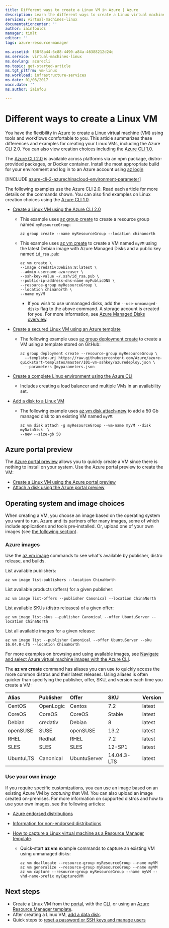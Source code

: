 ```yaml
---
title: Different ways to create a Linux VM in Azure | Azure
description: Learn the different ways to create a Linux virtual machine on Azure, including links to tools and tutorials for each method.
services: virtual-machines-linux
documentationcenter: ''
author: iainfoulds
manager: timlt
editor: ''
tags: azure-resource-manager

ms.assetid: f38f8a44-6c88-4490-a84a-46388212d24c
ms.service: virtual-machines-linux
ms.devlang: azurecli
ms.topic: get-started-article
ms.tgt_pltfrm: vm-linux
ms.workload: infrastructure-services
ms.date: 01/03/2017
wacn.date: ''
ms.author: iainfou

---
```

# Different ways to create a Linux VM
You have the flexibility in Azure to create a Linux virtual machine (VM) using tools and workflows comfortable to you. This article summarizes these differences and examples for creating your Linux VMs, including the Azure CLI 2.0. You can also view creation choices including the [Azure CLI 1.0](creation-choices-nodejs.md).

The [Azure CLI 2.0](https://docs.microsoft.com/cli/azure/install-az-cli2) is available across platforms via an npm package, distro-provided packages, or Docker container. Install the most appropriate build for your environment and log in to an Azure account using [az login](https://docs.microsoft.com/cli/azure/#login)

[!INCLUDE [azure-cli-2-azurechinacloud-environment-parameter](../../includes/azure-cli-2-azurechinacloud-environment-parameter.md)]

The following examples use the Azure CLI 2.0. Read each article for more details on the commands shown. You can also find examples on Linux creation choices using the [Azure CLI 1.0](creation-choices-nodejs.md).

* [Create a Linux VM using the Azure CLI 2.0](quick-create-cli.md?toc=%2fazure%2fvirtual-machines%2flinux%2ftoc.json)

    * This example uses [az group create](https://docs.microsoft.com/cli/azure/group#create) to create a resource group named `myResourceGroup`: 

        ```azurecli
        az group create --name myResourceGroup --location chinanorth
        ```

    * This example uses [az vm create](https://docs.microsoft.com/cli/azure/vm#create) to create a VM named `myVM` using the latest Debian image with Azure Managed Disks and a public key named `id_rsa.pub`:

        ```azurecli
        az vm create \
        --image credativ:Debian:8:latest \
        --admin-username azureuser \
        --ssh-key-value ~/.ssh/id_rsa.pub \
        --public-ip-address-dns-name myPublicDNS \
        --resource-group myResourceGroup \
        --location chinanorth \
        --name myVM
        ```

        * If you wish to use unmanaged disks, add the `--use-unmanaged-disks` flag to the above command. A storage account is created for you. For more information, see [Azure Managed Disks overview](../../storage/storage-managed-disks-overview.md).

* [Create a secured Linux VM using an Azure template](create-ssh-secured-vm-from-template.md?toc=%2fazure%2fvirtual-machines%2flinux%2ftoc.json)

    * The following example uses [az group deployment create](https://docs.microsoft.com/cli/azure/group/deployment#create) to create a VM using a template stored on GitHub:

        ```azurecli
        az group deployment create --resource-group myResourceGroup \ 
          --template-uri https://raw.githubusercontent.com/Azure/azure-quickstart-templates/master/101-vm-sshkey/azuredeploy.json \
          --parameters @myparameters.json
        ```

* [Create a complete Linux environment using the Azure CLI](create-cli-complete.md?toc=%2fazure%2fvirtual-machines%2flinux%2ftoc.json)

    * Includes creating a load balancer and multiple VMs in an availability set.

* [Add a disk to a Linux VM](add-disk.md?toc=%2fazure%2fvirtual-machines%2flinux%2ftoc.json)

    * The following example uses [az vm disk attach-new](https://docs.microsoft.com/cli/azure/vm/disk#attach-new) to add a 50 Gb managed disk to an existing VM named `myVM`:

        ```azurecli
        az vm disk attach -g myResourceGroup --vm-name myVM --disk myDataDisk  \
        --new --size-gb 50
        ```

## Azure portal preview
The [Azure portal preview](https://portal.azure.cn) allows you to quickly create a VM since there is nothing to install on your system. Use the Azure portal preview to create the VM:

* [Create a Linux VM using the Azure portal preview](quick-create-portal.md?toc=%2fazure%2fvirtual-machines%2flinux%2ftoc.json) 
* [Attach a disk using the Azure portal preview](../windows/attach-disk-portal.md?toc=%2fazure%2fvirtual-machines%2flinux%2ftoc.json)

## Operating system and image choices
When creating a VM, you choose an image based on the operating system you want to run. Azure and its partners offer many images, some of which include applications and tools pre-installed. Or, upload one of your own images (see [the following section](#use-your-own-image)).

### Azure images
Use the [az vm image](https://docs.microsoft.com/cli/azure/vm/image) commands to see what's available by publisher, distro release, and builds.

List available publishers:

```azurecli
az vm image list-publishers --location ChinaNorth
```

List available products (offers) for a given publisher:

```azurecli
az vm image list-offers --publisher Canonical --location ChinaNorth
```

List available SKUs (distro releases) of a given offer:

```azurecli
az vm image list-skus --publisher Canonical --offer UbuntuServer --location ChinaNorth
```

List all available images for a given release:

```azurecli
az vm image list --publisher Canonical --offer UbuntuServer --sku 16.04.0-LTS --location ChinaNorth
```

For more examples on browsing and using available images, see [Navigate and select Azure virtual machine images with the Azure CLI](../windows/cli-ps-findimage.md?toc=%2fazure%2fvirtual-machines%2flinux%2ftoc.json).

The **az vm create** command has aliases you can use to quickly access the more common distros and their latest releases. Using aliases is often quicker than specifying the publisher, offer, SKU, and version each time you create a VM:

| Alias | Publisher | Offer | SKU | Version |
|:--- |:--- |:--- |:--- |:--- |
| CentOS |OpenLogic |Centos |7.2 |latest |
| CoreOS |CoreOS |CoreOS |Stable |latest |
| Debian |credativ |Debian |8 |latest |
| openSUSE |SUSE |openSUSE |13.2 |latest |
| RHEL |Redhat |RHEL |7.2 |latest |
| SLES |SLES |SLES |12-SP1 |latest |
| UbuntuLTS |Canonical |UbuntuServer |14.04.3-LTS |latest |

### Use your own image
If you require specific customizations, you can use an image based on an existing Azure VM by *capturing* that VM. You can also upload an image created on-premises. For more information on supported distros and how to use your own images, see the following articles:

* [Azure endorsed distributions](endorsed-distros.md?toc=%2fazure%2fvirtual-machines%2flinux%2ftoc.json)
* [Information for non-endorsed distributions](create-upload-generic.md?toc=%2fazure%2fvirtual-machines%2flinux%2ftoc.json)
* [How to capture a Linux virtual machine as a Resource Manager template](capture-image.md?toc=%2fazure%2fvirtual-machines%2flinux%2ftoc.json).

    * Quick-start **az vm** example commands to capture an existing VM using unmanaged disks:

        ```azurecli
        az vm deallocate --resource-group myResourceGroup --name myVM
        az vm generalize --resource-group myResourceGroup --name myVM
        az vm capture --resource-group myResourceGroup --name myVM --vhd-name-prefix myCapturedVM
        ```

## Next steps
* Create a Linux VM from the [portal](quick-create-portal.md?toc=%2fazure%2fvirtual-machines%2flinux%2ftoc.json), with the [CLI](quick-create-cli.md?toc=%2fazure%2fvirtual-machines%2flinux%2ftoc.json), or using an [Azure Resource Manager template](../windows/cli-deploy-templates.md?toc=%2fazure%2fvirtual-machines%2flinux%2ftoc.json).
* After creating a Linux VM, [add a data disk](add-disk.md?toc=%2fazure%2fvirtual-machines%2flinux%2ftoc.json).
* Quick steps to [reset a password or SSH keys and manage users](using-vmaccess-extension.md?toc=%2fazure%2fvirtual-machines%2flinux%2ftoc.json)
